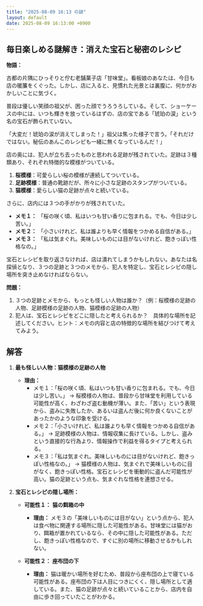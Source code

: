 ```yaml
---
title: "2025-08-09 16:13 の謎"
layout: default
date: 2025-08-09 16:13:00 +0900
---
```

## 毎日楽しめる謎解き：消えた宝石と秘密のレシピ

**物語：**

古都の片隅にひっそりと佇む老舗菓子店「甘味堂」。看板娘のあなたは、今日も店の暖簾をくぐった。しかし、店に入ると、見慣れた光景とは裏腹に、何かがおかしいことに気づく。

普段は優しい笑顔の祖父が、困った顔でうろうろしている。そして、ショーケースの中には、いつも輝きを放っているはずの、店の宝である「琥珀の涙」という名の宝石が飾られていない。

「大変だ！琥珀の涙が消えてしまった！」祖父は焦った様子で言う。「それだけではない。秘伝のあんこのレシピも一緒に無くなっているんだ！」

店の奥には、犯人が立ち去ったものと思われる足跡が残されていた。足跡は３種類あり、それぞれ特徴的な模様がついている。

1.  **桜模様**：可愛らしい桜の模様が連続してついている。
2.  **足跡模様**：普通の靴跡だが、所々に小さな足跡のスタンプがついている。
3.  **猫模様**：愛らしい猫の足跡が点々と続いている。

さらに、店内には３つの手がかりが残されていた。

*   **メモ１：** 「桜の咲く頃、私はいつも甘い香りに包まれる。でも、今日は少し苦い。」
*   **メモ２：** 「小さいけれど、私は誰よりも早く情報をつかめる自信がある。」
*   **メモ３：** 「私は気まぐれ。美味しいものには目がないけれど、飽きっぽい性格なの。」

宝石とレシピを取り返さなければ、店は潰れてしまうかもしれない。あなたは名探偵となり、３つの足跡と３つのメモから、犯人を特定し、宝石とレシピの隠し場所を突き止めなければならない。

**問題：**

1.  ３つの足跡とメモから、もっとも怪しい人物は誰か？（例：桜模様の足跡の人物、足跡模様の足跡の人物、猫模様の足跡の人物）
2.  犯人は、宝石とレシピをどこに隠したと考えられるか？　具体的な場所を記述してください。ヒント：メモの内容と店の特徴的な場所を結びつけて考えてみよう。

## 解答

1.  **最も怪しい人物：猫模様の足跡の人物**

    *   **理由：**
        *   メモ１：「桜の咲く頃、私はいつも甘い香りに包まれる。でも、今日は少し苦い。」 → 桜模様の人物は、普段から甘味堂を利用している可能性が高く、わざわざ盗む動機が薄い。また、「苦い」という表現から、盗みに失敗したか、あるいは盗んだ後に何か良くないことがあったかのような印象を受ける。
        *   メモ２：「小さいけれど、私は誰よりも早く情報をつかめる自信がある。」 → 足跡模様の人物は、情報収集に長けている。しかし、盗みという直接的な行為より、情報操作で利益を得るタイプと考えられる。
        *   メモ３：「私は気まぐれ。美味しいものには目がないけれど、飽きっぽい性格なの。」 → 猫模様の人物は、気まぐれで美味しいものに目がなく、飽きっぽい性格。宝石とレシピを衝動的に盗んだ可能性が高い。猫の足跡という点も、気まぐれな性格を連想させる。
2.  **宝石とレシピの隠し場所：**

    *   **可能性１：** **猫の餌箱の中**

        *   **理由：** メモ３の「美味しいものには目がない」という点から、犯人は食べ物に関連する場所に隠した可能性がある。甘味堂には猫がおり、餌箱が置かれているなら、その中に隠した可能性がある。ただし、飽きっぽい性格なので、すぐに別の場所に移動させるかもしれない。

    *   **可能性２：** **座布団の下**

        *   **理由：** 猫は暖かい場所を好むため、普段から座布団の上で寝ている可能性がある。座布団の下は人目につきにくく、隠し場所として適している。また、猫の足跡が点々と続いていることから、店内を自由に歩き回っていたことがわかる。
